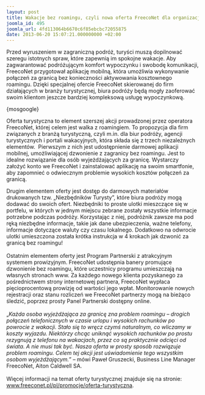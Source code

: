 ```yaml
---
layout: post
title: Wakacje bez roamingu, czyli nowa oferta FreecoNet dla organizacji turystycznych
joomla_id: 495
joomla_url: 4fd113064b6670c6f85ebcbc72055875
date: 2013-06-20 15:07:21.000000000 +02:00
---
```

Przed wyruszeniem w zagraniczną podr&oacute;ż, turyści muszą dopilnować szeregu istotnych spraw, kt&oacute;re zapewnią im spokojne wakacje. Aby zagwarantować podr&oacute;żującym komfort wypoczynku i swobodę komunikacji, FreecoNet przygotował aplikację mobilną, kt&oacute;ra umożliwia wykonywanie połączeń za granicą bez konieczności aktywowania kosztownego roamingu. Dzięki specjalnej ofercie FreecoNet skierowanej do firm działających w branży turystycznej, biura podr&oacute;ży będą mogły zaoferować swoim klientom jeszcze bardziej kompleksową usługę wypoczynkową.<p>{mosgoogle}</p><p>Oferta turystyczna to element szerszej akcji prowadzonej przez operatora FreecoNet, kt&oacute;rej celem jest walka z roamingiem. To propozycja dla firm związanych z branżą turystyczną, czyli m.in. dla biur podr&oacute;ży, agencji turystycznych i portali wakacyjnych, kt&oacute;ra składa się z trzech niezależnych element&oacute;w.&nbsp; Pierwszym z nich jest udostępnienie darmowej aplikacji mobilnej, umożliwiającej dzwonienie z zagranicy bez roamingu. Jest to idealne rozwiązanie dla os&oacute;b wyjeżdżających za granicę. Wystarczy założyć konto we FreecoNet i zainstalować aplikację na swoim smartfonie, aby zapomnieć o odwiecznym problemie wysokich koszt&oacute;w połączeń za granicą.</p><p>Drugim elementem oferty jest dostęp do darmowych materiał&oacute;w drukowanych tzw. &bdquo;Niezbędnik&oacute;w Turysty&rdquo;, kt&oacute;re biura podr&oacute;ży mogą dodawać do swoich ofert. Niezbędniki to proste ulotki mieszczące się w portfelu, w kt&oacute;rych w jednym miejscu zebrane zostały wszystkie informacje potrzebne podczas podr&oacute;ży. Korzystając z niej, podr&oacute;żnik zawsze ma pod ręką niezbędne informacje, takie jak dane ubezpieczenia, ważne telefony, informacje dotyczące waluty czy czasu lokalnego. Dodatkowo na odwrocie ulotki umieszczona została kr&oacute;tka instrukcja w 4 krokach jak dzwonić za granicą bez roamingu! <br /><br />Ostatnim elementem oferty jest Program Partnerski z atrakcyjnym systemem prowizyjnym. FreecoNet udostępnia banery promujące dzwonienie bez roamingu, kt&oacute;re uczestnicy programu umieszczają na własnych stronach www. Za każdego nowego klienta pozyskanego za pośrednictwem strony internetowej partnera, FreecoNet wypłaca pięcioprocentową prowizję od wartości jego wpłat. Monitorowanie nowych rejestracji oraz stanu rozliczeń we FreecoNet partnerzy mogą na bieżąco śledzić, poprzez prosty Panel Partnerski dostępny online.<br /><br />&bdquo;<em>Każda osoba wyjeżdżająca za granicę zna problem roamingu &ndash; drogich połączeń telefonicznych w czasie urlopu i wysokich rachunk&oacute;w po powrocie z wakacji. Stało się to wręcz czymś naturalnym, co wliczamy w koszty wyjazdu. Niekt&oacute;rzy chcąc uniknąć wysokich rachunk&oacute;w po prostu rezygnują z telefonu na wakacjach, przez co są praktycznie odcięci od świata. A nie musi tak być. Nasza oferta w prosty spos&oacute;b rozwiązuje problem roamingu. Celem tej akcji jest uświadomienie tego wszystkim osobom wyjeżdżającym.</em>&rdquo; &ndash; m&oacute;wi Paweł Gruszecki, Business Line Manager FreecoNet, Aiton Caldwell SA.<br /><br />Więcej informacji na temat oferty turystycznej znajduje się na stronie: <a href="http://www.freeconet.pl/pl/promocje/oferta-turystyczna" target="_blank">www.freeconet.pl/pl/promocje/oferta-turystyczna</a>.</p>
